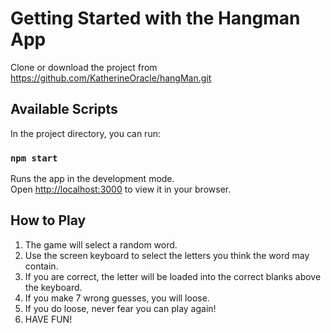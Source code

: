 # Getting Started with the Hangman App

Clone or download the project from https://github.com/KatherineOracle/hangMan.git


## Available Scripts

In the project directory, you can run:

### `npm start`

Runs the app in the development mode.\
Open [http://localhost:3000](http://localhost:3000) to view it in your browser.

## How to Play

1. The game will select a random word.
2. Use the screen keyboard to select the letters you think the word may contain.
3. If you are correct, the letter will be loaded into the correct blanks above the keyboard.
4. If you make 7 wrong guesses, you will loose.
5. If you do loose, never fear you can play again!
6. HAVE FUN!




